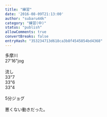 ```yaml
---
title: "練習"
date: '2016-08-09T21:13:00'
author: "subaru44k"
category: "練習(中)"
status: "publish"
allowComments: true
convertBreaks: false
entryHash: "353234713d618ca3b8f4545854bd4368"
---
```

多摩川<br>
27&#39;16"jog<br>
<br>
流し<br>
33"7<br>
33"6<br>
33"4<br>
<br>
5分ジョグ<br>
<br>
悪くない動きだった。
